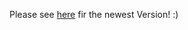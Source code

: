 Please see [here](https://github.com/nupic-community/nostradamIQ/blob/master/CONTRIBUTING.md) fir the newest Version! :) 
